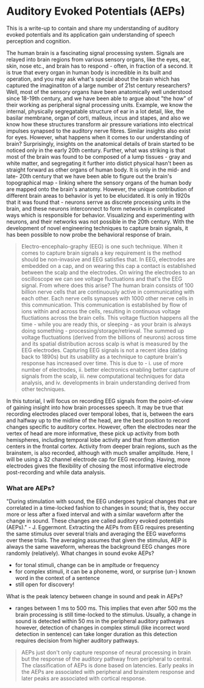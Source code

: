 # Auditory Evoked Potentials (AEPs)
This is a write-up to contain and share my understanding of auditory evoked potentials and its application gain understanding of speech perception and cognition.

The human brain is a fascinating signal processing system. Signals are relayed into brain regions from various sensory organs, like the eyes, ear, skin, nose etc., and brain has to respond - often, in fraction of a second. It is true that every organ in human body is incredible in its built and operation, and you may ask what's special about the brain which has captured the imaginatiton of a large number of 21st century researchers? Well, most of the sensory organs have been anatomically well understood since 18-19th century, and we have been able to argue about "the how" of their working as peripheral signal processing units. Example, we know the internal, physically segregatable structure of ear in a lot detail, like, the basilar membrane, organ of corti, malleus, incus and stapes, and also we know how these structures transform air pressure variations into electrical impulses synapsed to the auditory nerve fibres. Similar insights also exist for eyes. However, what happens when it comes to our understanding of brain? Surprisingly, insights on the anatomical details of brain started to be noticed only in the early 20th century. Further, what was striking is that most of the brain was found to be composed of a lump tissues - gray and white matter, and segregating it further into distict physical hasn't been as straight forward as other organs of human body. It is only in the mid- and late- 20th century that we have been able to figure out the brain's topographical map - linking where the sensory organs of the human body are mapped onto the brain's anatomy. However, the unique contribution of different brain areas to behavior is yet to be elucidated. It is only in 1920s that it was found that -  neurons serrve as discrete processing units in the brain, and these neurons interconnect to form networks in complicated ways which is responsible for behavior. Visualizing and experimenting with neurons, and their networks was not possible in the 20th century. With the development of novel engineering techniques to capture brain signals, it has been possible to now probe the behavioral response of brain.


> Electro-encephalo-graphy (EEG) is one such technique. When it comes to capture brain signals a key requirement is the method should be non-invasive and EEG satisfies that. In EEG, electrodes are embedded on a cap, and on wearing this cap a contact is established between the scalp and the electrodes. On wiring the electrodes to an oscilloscope we can see voltage fluctuations and that's the EEG signal. From where does this arise? The human brain consists of 100 billion nerve cells that are continuously active in communicating with each other. Each nerve cells synapses with 1000 other nerve cells in this communication. This communication is established by flow of ions within and across the cells, resulting in continuous voltage fluctiations across the brain cells. This voltage fluction happens all the time - while you are ready this, or sleeping - as your brain is always doing something - processing/storage/retrieval. The summed up voltage fluctuations (derived from the billions of neurons) across time and its spatial distribution across scalp is what is measured by the EEG electrodes. Capturing EEG signals is not a recent idea (dating back to 1890s) but its usability as a technique to capture brain's response has increased over time. This is due to - i. use of more number of electrodes, ii. better electronics enabling better capture of signals from the scalp, iii. new computational techniques for data analysis, and iv. developments in brain understanding derived from other techniques. 

In this tutorial, I will focus on recording EEG signals from the point-of-view of gaining insight into how brain processes speech. It may be true that recording electrodes placed over temporal lobes, that is, between the ears and halfway up to the midline of the head, are the best position to record changes specific to auditory cortex. However, often the electrodes near the vertex of head are more informative, these pick up activity from both hemispheres, including temporal lobe activity and that from attention centers in the frontal cortex. Activity from deeper brain regions, such as the brainstem, is also recorded, although with much smaller amplitude. Here, I will be using a 32 channel electrode cap for EEG recording. Having, more electrodes gives the flexibility of chosing the most informative electrode post-recording and while data analysis.

### What are AEPs?
"During stimulation with sound, the EEG undergoes typical changes that are correlated in a time-locked fashion to changes in sound; that is, they occur more or less after a fixed interval and with a similar waveform after the change in sound. These changes are called auditory evoked potentials (AEPs)." - J. Eggermont. Extracting the AEPs from EEG requires presenting the same stimulus over several trials and averaging the EEG waveforms over these trials. The averaging assumes that given the stimulus, AEP is always the same waveform, whereas the background EEG changes more randomly (relatively).
What changes in sound evoke AEPs? 
- for tonal stimuli, change can be in ampltude or frequency
- for complex stimuli, it can be a phoneme, word, or surprise (un-) known word in the context of a sentence
- still open for discovery!

What is the peak latency between change in sound and peak in AEPs?
- ranges between 1 ms to 500 ms.
This implies that even after 500 ms the brain processing is still time-locked to the stimulus. Usually, a change in sound is detected within 50 ms in the peripheral auditory pathways however, detection of changes in complex stimuli (like incorrect word detection in sentence) can take longer duration as this detection requires decision from higher auditory pathways.

> AEPs just don't only capture response of neural processing in brain but the response of the auditory pathway from peripheral to central. The classification of AEPs is done based on latencies. Early peaks in the AEPs are associated with peripheral and brainstem response and later peaks are associated with cortical response.



